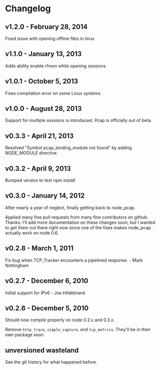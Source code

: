 Changelog
=========

## v1.2.0 - February 28, 2014

Fixed issue with opening offline files in linux

## v1.1.0 - January 13, 2013

Adds ability enable rfmon while opening sessions.

## v1.0.1 - October 5, 2013

Fixes compilation error on some Linux systems.

## v1.0.0 - August 28, 2013

Support for multiple sessions is introduced. Pcap is officially out of beta.

## v0.3.3 - April 21, 2013

Resolved "Symbol pcap_binding_module not found" by adding NODE_MODULE directive.

## v0.3.2 - April 9, 2013

Bumped version to test npm install

## v0.3.0 - January 14, 2012

After nearly a year of neglect, finally getting back to node_pcap.

Applied many fine pull requests from many fine contributors on github. Thanks.
I'll add more documentation on these changes soon, but I wanted to get them out
there right now since one of the fixes makes node_pcap actually work on node 0.6.

## v0.2.8 - March 1, 2011

Fix bug when TCP_Tracker encounters a pipelined response. - Mark Nottingham

## v0.2.7 - December 6, 2010

Initial support for IPv6 - Joe Hildebrand

## v0.2.6 - December 5, 2010

Should now compile properly on node 0.2.x and 0.3.x.

Remove `http_trace`, `simple_capture`, and `tcp_metrics`.  They'll be in their own package soon.

## unversioned wasteland

See the git history for what happened before.
